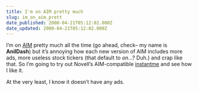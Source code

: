 ```yaml
---
title: I'm on AIM pretty much
slug: im_on_aim_prett
date_published: 2000-04-21T05:12:02.000Z
date_updated: 2000-04-21T05:12:02.000Z
---
```


I’m on [AIM](http://www.aol.com/aim/) pretty much all the time (go ahead, check– my name is **AnilDash**) but it’s annoying how each new version of AIM includes more ads, more useless stock tickers (that default to *on*…? Duh.) and crap like that. So I’m going to try out Novell’s AIM-compatible [instantme](http://www.novell.com/products/instantme/) and see how I like it.

At the very least, I know it doesn’t have any ads.
